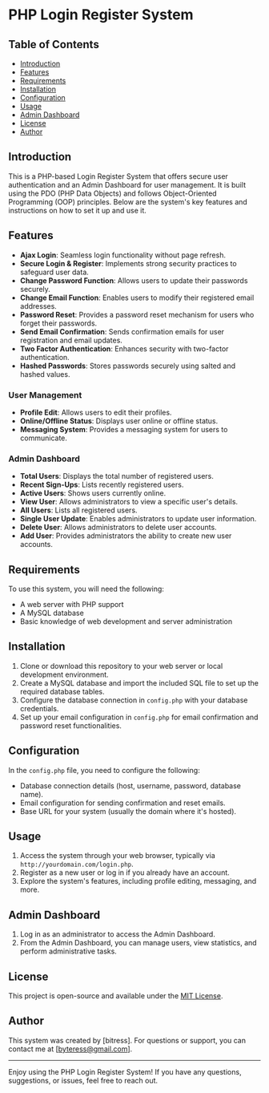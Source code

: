 # PHP Login Register System

## Table of Contents

- [Introduction](#introduction)
- [Features](#features)
- [Requirements](#requirements)
- [Installation](#installation)
- [Configuration](#configuration)
- [Usage](#usage)
- [Admin Dashboard](#admin-dashboard)
- [License](#license)
- [Author](#author)

## Introduction

This is a PHP-based Login Register System that offers secure user authentication and an Admin Dashboard for user management. It is built using the PDO (PHP Data Objects) and follows Object-Oriented Programming (OOP) principles. Below are the system's key features and instructions on how to set it up and use it.

## Features

- **Ajax Login**: Seamless login functionality without page refresh.
- **Secure Login & Register**: Implements strong security practices to safeguard user data.
- **Change Password Function**: Allows users to update their passwords securely.
- **Change Email Function**: Enables users to modify their registered email addresses.
- **Password Reset**: Provides a password reset mechanism for users who forget their passwords.
- **Send Email Confirmation**: Sends confirmation emails for user registration and email updates.
- **Two Factor Authentication**: Enhances security with two-factor authentication.
- **Hashed Passwords**: Stores passwords securely using salted and hashed values.

### User Management

- **Profile Edit**: Allows users to edit their profiles.
- **Online/Offline Status**: Displays user online or offline status.
- **Messaging System**: Provides a messaging system for users to communicate.

### Admin Dashboard

- **Total Users**: Displays the total number of registered users.
- **Recent Sign-Ups**: Lists recently registered users.
- **Active Users**: Shows users currently online.
- **View User**: Allows administrators to view a specific user's details.
- **All Users**: Lists all registered users.
- **Single User Update**: Enables administrators to update user information.
- **Delete User**: Allows administrators to delete user accounts.
- **Add User**: Provides administrators the ability to create new user accounts.

## Requirements

To use this system, you will need the following:

- A web server with PHP support
- A MySQL database
- Basic knowledge of web development and server administration

## Installation

1. Clone or download this repository to your web server or local development environment.
2. Create a MySQL database and import the included SQL file to set up the required database tables.
3. Configure the database connection in `config.php` with your database credentials.
4. Set up your email configuration in `config.php` for email confirmation and password reset functionalities.

## Configuration

In the `config.php` file, you need to configure the following:

- Database connection details (host, username, password, database name).
- Email configuration for sending confirmation and reset emails.
- Base URL for your system (usually the domain where it's hosted).

## Usage

1. Access the system through your web browser, typically via `http://yourdomain.com/login.php`.
2. Register as a new user or log in if you already have an account.
3. Explore the system's features, including profile editing, messaging, and more.

## Admin Dashboard

1. Log in as an administrator to access the Admin Dashboard.
2. From the Admin Dashboard, you can manage users, view statistics, and perform administrative tasks.

## License

This project is open-source and available under the [MIT License](LICENSE).

## Author

This system was created by [bitress]. For questions or support, you can contact me at [byteress@gmail.com].

---

Enjoy using the PHP Login Register System! If you have any questions, suggestions, or issues, feel free to reach out.
